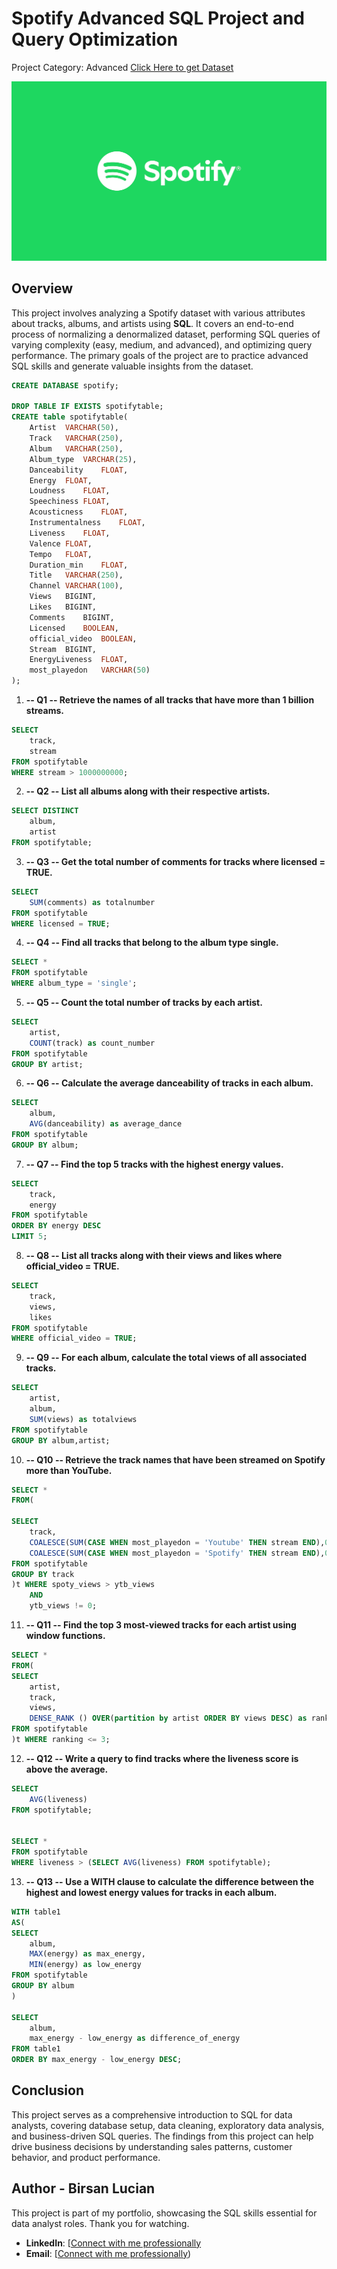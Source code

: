 # Spotify Advanced SQL Project and Query Optimization
Project Category: Advanced
[Click Here to get Dataset](https://www.kaggle.com/datasets/sanjanchaudhari/spotify-dataset)

![Spotify Logo](https://github.com/FecioruLuci/SQL_Analyst_Projects/blob/main/forthproject/myspotify.jpg)

## Overview
This project involves analyzing a Spotify dataset with various attributes about tracks, albums, and artists using **SQL**. It covers an end-to-end process of normalizing a denormalized dataset, performing SQL queries of varying complexity (easy, medium, and advanced), and optimizing query performance. The primary goals of the project are to practice advanced SQL skills and generate valuable insights from the dataset.

```sql
CREATE DATABASE spotify;

DROP TABLE IF EXISTS spotifytable;
CREATE table spotifytable(
	Artist	VARCHAR(50),
	Track	VARCHAR(250),
	Album	VARCHAR(250),
	Album_type	VARCHAR(25),
	Danceability	FLOAT,
	Energy	FLOAT,
	Loudness	FLOAT,
	Speechiness	FLOAT,
	Acousticness	FLOAT,
	Instrumentalness	FLOAT,
	Liveness	FLOAT,
	Valence	FLOAT,	
	Tempo	FLOAT,
	Duration_min	FLOAT,
	Title	VARCHAR(250),
	Channel	VARCHAR(100),
	Views	BIGINT,
	Likes	BIGINT,
	Comments	BIGINT,
	Licensed	BOOLEAN,
	official_video	BOOLEAN,
	Stream	BIGINT,
	EnergyLiveness	FLOAT,
	most_playedon	VARCHAR(50)
);
```

1. **-- Q1 -- Retrieve the names of all tracks that have more than 1 billion streams.**
```sql
SELECT
	track,
	stream
FROM spotifytable
WHERE stream > 1000000000;
```

2. **-- Q2 -- List all albums along with their respective artists.**
```sql
SELECT DISTINCT
	album,
	artist
FROM spotifytable;
```

3. **-- Q3 -- Get the total number of comments for tracks where licensed = TRUE.**
```sql
SELECT 
	SUM(comments) as totalnumber
FROM spotifytable
WHERE licensed = TRUE;

```

4. **-- Q4 -- Find all tracks that belong to the album type single.**
```sql
SELECT *
FROM spotifytable
WHERE album_type = 'single';

```

5. **-- Q5 -- Count the total number of tracks by each artist.**
```sql
SELECT
	artist,
	COUNT(track) as count_number
FROM spotifytable
GROUP BY artist;


```

6. **-- Q6 -- Calculate the average danceability of tracks in each album.**
```sql
SELECT
	album,
	AVG(danceability) as average_dance
FROM spotifytable
GROUP BY album;


```

7. **-- Q7 -- Find the top 5 tracks with the highest energy values.**
```sql
SELECT
	track,
	energy
FROM spotifytable
ORDER BY energy DESC
LIMIT 5;


```

8. **-- Q8 -- List all tracks along with their views and likes where official_video = TRUE.**
```sql
SELECT
	track,
	views,
	likes
FROM spotifytable
WHERE official_video = TRUE;

```

9. **-- Q9 -- For each album, calculate the total views of all associated tracks.**
```sql
SELECT
	artist,
	album,
	SUM(views) as totalviews
FROM spotifytable
GROUP BY album,artist;

```

10. **-- Q10 -- Retrieve the track names that have been streamed on Spotify more than YouTube.**
```sql
SELECT *
FROM(

SELECT
	track,
	COALESCE(SUM(CASE WHEN most_playedon = 'Youtube' THEN stream END),0) AS ytb_views,
	COALESCE(SUM(CASE WHEN most_playedon = 'Spotify' THEN stream END),0) AS spoty_views
FROM spotifytable
GROUP BY track
)t WHERE spoty_views > ytb_views
	AND
	ytb_views != 0;

```

11. **-- Q11 -- Find the top 3 most-viewed tracks for each artist using window functions.**
```sql
SELECT *
FROM(
SELECT
	artist,
	track,
	views,
	DENSE_RANK () OVER(partition by artist ORDER BY views DESC) as ranking
FROM spotifytable
)t WHERE ranking <= 3;

```

12. **-- Q12 -- Write a query to find tracks where the liveness score is above the average.**
```sql
SELECT
	AVG(liveness) 
FROM spotifytable;


SELECT *
FROM spotifytable
WHERE liveness > (SELECT AVG(liveness) FROM spotifytable);

```

13. **-- Q13 -- Use a WITH clause to calculate the difference between the highest and lowest energy values for tracks in each album.**
```sql
WITH table1
AS(
SELECT 
	album,
	MAX(energy) as max_energy,
	MIN(energy) as low_energy
FROM spotifytable
GROUP BY album
)

SELECT
	album,
	max_energy - low_energy as difference_of_energy
FROM table1
ORDER BY max_energy - low_energy DESC;

```
## Conclusion

This project serves as a comprehensive introduction to SQL for data analysts, covering database setup, data cleaning, exploratory data analysis, and business-driven SQL queries. The findings from this project can help drive business decisions by understanding sales patterns, customer behavior, and product performance.

## Author - Birsan Lucian

This project is part of my portfolio, showcasing the SQL skills essential for data analyst roles. Thank you for watching.

- **LinkedIn**: [[Connect with me professionally](https://www.linkedin.com/in/najirr](https://github.com/FecioruLuci))
- **Email**: [[Connect with me professionally](birsan.lucian04@gmail.com))


